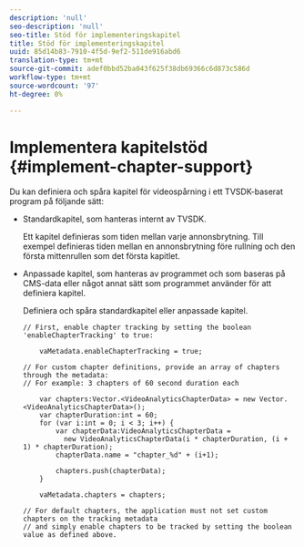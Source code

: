 ```yaml
---
description: 'null'
seo-description: 'null'
seo-title: Stöd för implementeringskapitel
title: Stöd för implementeringskapitel
uuid: 85d14b83-7910-4f5d-9ef2-511de916abd6
translation-type: tm+mt
source-git-commit: adef0bbd52ba043f625f38db69366c6d873c586d
workflow-type: tm+mt
source-wordcount: '97'
ht-degree: 0%

---
```



# Implementera kapitelstöd {#implement-chapter-support}

Du kan definiera och spåra kapitel för videospårning i ett TVSDK-baserat program på följande sätt:

* Standardkapitel, som hanteras internt av TVSDK.

   Ett kapitel definieras som tiden mellan varje annonsbrytning. Till exempel definieras tiden mellan en annonsbrytning före rullning och den första mittenrullen som det första kapitlet.
* Anpassade kapitel, som hanteras av programmet och som baseras på CMS-data eller något annat sätt som programmet använder för att definiera kapitel.

   Definiera och spåra standardkapitel eller anpassade kapitel.

   ```
   // First, enable chapter tracking by setting the boolean 'enableChapterTracking' to true: 
   
       vaMetadata.enableChapterTracking = true; 
   
   // For custom chapter definitions, provide an array of chapters through the metadata:  
   // For example: 3 chapters of 60 second duration each 
   
       var chapters:Vector.<VideoAnalyticsChapterData> = new Vector.<VideoAnalyticsChapterData>(); 
       var chapterDuration:int = 60; 
       for (var i:int = 0; i < 3; i++) { 
           var chapterData:VideoAnalyticsChapterData =  
             new VideoAnalyticsChapterData(i * chapterDuration, (i + 1) * chapterDuration); 
           chapterData.name = "chapter_%d" + (i+1); 
   
           chapters.push(chapterData); 
       } 
   
       vaMetadata.chapters = chapters; 
   
   // For default chapters, the application must not set custom chapters on the tracking metadata  
   // and simply enable chapters to be tracked by setting the boolean value as defined above. 
   ```

